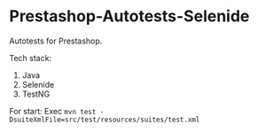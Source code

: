 # Prestashop-Autotests-Selenide

Autotests for Prestashop.

Tech stack:
1. Java
2. Selenide
3. TestNG

For start:
Exec ```mvn test -DsuiteXmlFile=src/test/resources/suites/test.xml```
